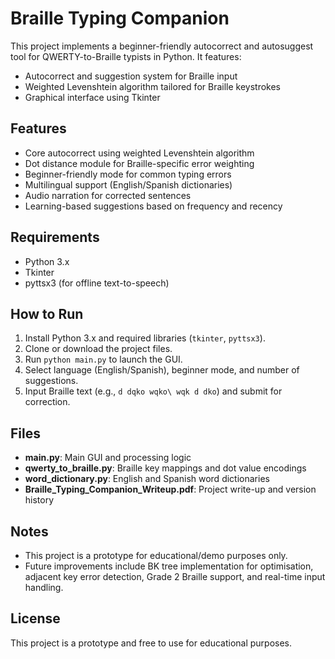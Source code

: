 <h1>Braille Typing Companion</h1>

This project implements a beginner-friendly autocorrect and autosuggest tool for QWERTY-to-Braille typists in Python. It features:

<ul>
  <li>Autocorrect and suggestion system for Braille input</li>
  <li>Weighted Levenshtein algorithm tailored for Braille keystrokes</li>
  <li>Graphical interface using Tkinter</li>
</ul>

<h2>Features</h2>
<ul>
  <li>Core autocorrect using weighted Levenshtein algorithm</li>
  <li>Dot distance module for Braille-specific error weighting</li>
  <li>Beginner-friendly mode for common typing errors</li>
  <li>Multilingual support (English/Spanish dictionaries)</li>
  <li>Audio narration for corrected sentences</li>
  <li>Learning-based suggestions based on frequency and recency</li>
</ul>

<h2>Requirements</h2>
<ul>
  <li>Python 3.x</li>
  <li>Tkinter</li>
  <li>pyttsx3 (for offline text-to-speech)</li>
</ul>

<h2>How to Run</h2>
<ol>
  <li>Install Python 3.x and required libraries (<code>tkinter</code>, <code>pyttsx3</code>).</li>
  <li>Clone or download the project files.</li>
  <li>Run <code>python main.py</code> to launch the GUI.</li>
  <li>Select language (English/Spanish), beginner mode, and number of suggestions.</li>
  <li>Input Braille text (e.g., <code>d dqko wqko\ wqk d dko</code>) and submit for correction.</li>
</ol>

<h2>Files</h2>
<ul>
  <li><b>main.py</b>: Main GUI and processing logic</li>
  <li><b>qwerty_to_braille.py</b>: Braille key mappings and dot value encodings</li>
  <li><b>word_dictionary.py</b>: English and Spanish word dictionaries</li>
  <li><b>Braille_Typing_Companion_Writeup.pdf</b>: Project write-up and version history</li>
</ul>

<h2>Notes</h2>
<ul>
  <li>This project is a prototype for educational/demo purposes only.</li>
  <li>Future improvements include BK tree implementation for optimisation, adjacent key error detection, Grade 2 Braille support, and real-time input handling.</li>
</ul>

<h2>License</h2>
This project is a prototype and free to use for educational purposes.
